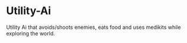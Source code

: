 # Utility-Ai
Utility Ai that avoids/shoots enemies, eats food and uses medikits while exploring the world.
